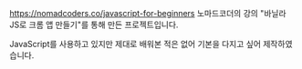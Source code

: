 https://nomadcoders.co/javascript-for-beginners
노마드코더의 강의 "바닐라 JS로 크롬 앱 만들기"를 통해 만든 프로젝트입니다.

JavaScript를 사용하고 있지만 제대로 배워본 적은 없어 기본을 다지고 싶어 제작하였습니다.
